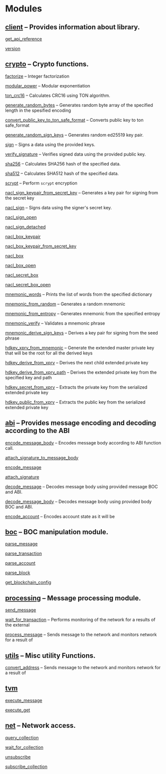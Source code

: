 # Modules
## [client](mod_client.md) –  Provides information about library.

[get_api_reference](mod_client.md#get_api_reference)

[version](mod_client.md#version)

## [crypto](mod_crypto.md) –  Crypto functions.

[factorize](mod_crypto.md#factorize) – Integer factorization

[modular_power](mod_crypto.md#modular_power) – Modular exponentiation

[ton_crc16](mod_crypto.md#ton_crc16) –  Calculates CRC16 using TON algorithm.

[generate_random_bytes](mod_crypto.md#generate_random_bytes) – Generates random byte array of the specified length in the spesified encoding

[convert_public_key_to_ton_safe_format](mod_crypto.md#convert_public_key_to_ton_safe_format) –  Converts public key to ton safe_format

[generate_random_sign_keys](mod_crypto.md#generate_random_sign_keys) –  Generates random ed25519 key pair.

[sign](mod_crypto.md#sign) –  Signs a data using the provided keys.

[verify_signature](mod_crypto.md#verify_signature) –  Verifies signed data using the provided public key.

[sha256](mod_crypto.md#sha256) –  Calculates SHA256 hash of the specified data.

[sha512](mod_crypto.md#sha512) – Calculates SHA512 hash of the specified data.

[scrypt](mod_crypto.md#scrypt) – Perform `scrypt` encryption

[nacl_sign_keypair_from_secret_key](mod_crypto.md#nacl_sign_keypair_from_secret_key) –  Generates a key pair for signing from the secret key

[nacl_sign](mod_crypto.md#nacl_sign) –  Signs data using the signer's secret key.

[nacl_sign_open](mod_crypto.md#nacl_sign_open)

[nacl_sign_detached](mod_crypto.md#nacl_sign_detached)

[nacl_box_keypair](mod_crypto.md#nacl_box_keypair)

[nacl_box_keypair_from_secret_key](mod_crypto.md#nacl_box_keypair_from_secret_key)

[nacl_box](mod_crypto.md#nacl_box)

[nacl_box_open](mod_crypto.md#nacl_box_open)

[nacl_secret_box](mod_crypto.md#nacl_secret_box)

[nacl_secret_box_open](mod_crypto.md#nacl_secret_box_open)

[mnemonic_words](mod_crypto.md#mnemonic_words) –  Prints the list of words from the specified dictionary

[mnemonic_from_random](mod_crypto.md#mnemonic_from_random) – Generates a random mnemonic

[mnemonic_from_entropy](mod_crypto.md#mnemonic_from_entropy) – Generates mnemonic from the specified entropy

[mnemonic_verify](mod_crypto.md#mnemonic_verify) – Validates a mnemonic phrase

[mnemonic_derive_sign_keys](mod_crypto.md#mnemonic_derive_sign_keys) – Derives a key pair for signing from the seed phrase

[hdkey_xprv_from_mnemonic](mod_crypto.md#hdkey_xprv_from_mnemonic) –  Generate the extended master private key that will be the root for all the derived keys

[hdkey_derive_from_xprv](mod_crypto.md#hdkey_derive_from_xprv) – Derives the next child extended private key

[hdkey_derive_from_xprv_path](mod_crypto.md#hdkey_derive_from_xprv_path) – Derives the extended private key from the specified key and path

[hdkey_secret_from_xprv](mod_crypto.md#hdkey_secret_from_xprv) –  Extracts the private key from the serialized extended private key

[hdkey_public_from_xprv](mod_crypto.md#hdkey_public_from_xprv) –  Extracts the public key from the serialized extended private key

## [abi](mod_abi.md) –  Provides message encoding and decoding according to the ABI

[encode_message_body](mod_abi.md#encode_message_body) –  Encodes message body according to ABI function call.

[attach_signature_to_message_body](mod_abi.md#attach_signature_to_message_body)

[encode_message](mod_abi.md#encode_message)

[attach_signature](mod_abi.md#attach_signature)

[decode_message](mod_abi.md#decode_message) –  Decodes message body using provided message BOC and ABI.

[decode_message_body](mod_abi.md#decode_message_body) –  Decodes message body using provided body BOC and ABI.

[encode_account](mod_abi.md#encode_account) –  Encodes account state as it will be

## [boc](mod_boc.md) –  BOC manipulation module.

[parse_message](mod_boc.md#parse_message)

[parse_transaction](mod_boc.md#parse_transaction)

[parse_account](mod_boc.md#parse_account)

[parse_block](mod_boc.md#parse_block)

[get_blockchain_config](mod_boc.md#get_blockchain_config)

## [processing](mod_processing.md) –  Message processing module.

[send_message](mod_processing.md#send_message)

[wait_for_transaction](mod_processing.md#wait_for_transaction) –  Performs monitoring of the network for a results of the external

[process_message](mod_processing.md#process_message) –  Sends message to the network and monitors network for a result of

## [utils](mod_utils.md) –  Misc utility Functions.

[convert_address](mod_utils.md#convert_address) –  Sends message to the network and monitors network for a result of

## [tvm](mod_tvm.md)

[execute_message](mod_tvm.md#execute_message)

[execute_get](mod_tvm.md#execute_get)

## [net](mod_net.md) –  Network access.

[query_collection](mod_net.md#query_collection)

[wait_for_collection](mod_net.md#wait_for_collection)

[unsubscribe](mod_net.md#unsubscribe)

[subscribe_collection](mod_net.md#subscribe_collection)

